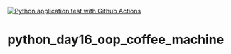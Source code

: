 [![Python application test with Github Actions](https://github.com/FanIvanTang/python_day16_oop_coffee_machine/actions/workflows/main.yml/badge.svg)](https://github.com/FanIvanTang/python_day16_oop_coffee_machine/actions/workflows/main.yml)

# python_day16_oop_coffee_machine
